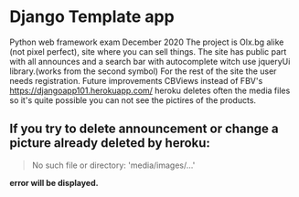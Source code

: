 # Django Template app
Python web framework exam December 2020
The project is Olx.bg alike (not pixel perfect), site where you can sell things.
The site has public part with all announces and a search bar with autocomplete witch use jqueryUi library.(works from the second symbol)
For the rest of the site the user needs registration.
Future improvements CBViews instead of FBV's
https://djangoapp101.herokuapp.com/ heroku deletes often the media files so it's quite possible you can not see the pictires of the products.
## **If you try to delete announcement or change a picture already deleted by heroku:**
>No such file or directory: 'media/images/...'

**error will be displayed.**
